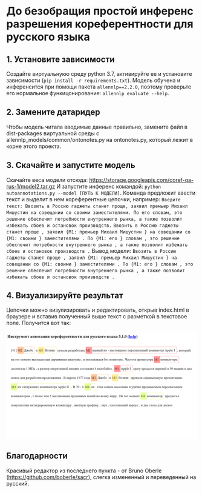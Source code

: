 # До безобращия простой инференс разрешения кореферентности для русского языка

## 1. Установите зависимости

Создайте виртуальнукю среду python 3.7, активируйте ее и установите зависимости (`pip install -r requirements.txt`).
Модель обучена и инференсится при помощи пакета `allennlp==2.2.0`, поэтому проверьте его нормальное функицонирование: `allennlp evaluate --help`.

## 2. Замените датаридер

Чтобы модель читала вводимые данные правильно, замените файл в dist-packages виртуальной среды с allennlp_models/common/ontonotes.py на ontonotes.py, который лежит в корне этого проекта.

## 3. Скачайте и запустите модель

Скачайте веса модели отсюда: https://storage.googleapis.com/coref-qa-rus-1/model2.tar.gz
И запустите инференс командой: `python autoannotations.py --model [ПУТЬ К МОДЕЛИ]`.
Команда предложит ввести текст и выделит в нем кореферентные цепочки, например: 
`Введите текст: Ввозить в Россию гаджеты станет проще, заявил премьер Михаил Мишустин на совещании со своими заместителями. По его словам, это решение обеспечит потребности внутреннего рынка, а также позволит избежать сбоев и остановок производств.`
`Ввозить в Россию гаджеты станет проще , заявил {M1: премьер Михаил Мишустин } на совещании со {M1: своими } заместителями . По {M1: его } словам , это решение обеспечит потребности внутреннего рынка , а также позволит избежать сбоев и остановок производств .`
Вывод модели:
`Ввозить в Россию гаджеты станет проще , заявил {M1: премьер Михаил Мишустин } на совещании со {M1: своими } заместителями . По {M1: его } словам , это решение обеспечит потребности внутреннего рынка , а также позволит избежать сбоев и остановок производств .`

## 4. Визуализируйте результат

Цепочки можно визулизировать и редактировать, открыв index.html в браузере и вставив полученный выше текст с разметкой в текстовое поле. Получится вот так:

![build the coreference chains](example.png)

## Благодарности

Красивый редактор из последнего пункта - от Bruno Oberle (https://github.com/boberle/sacr), слегка измененный и переведенный на русский. 


